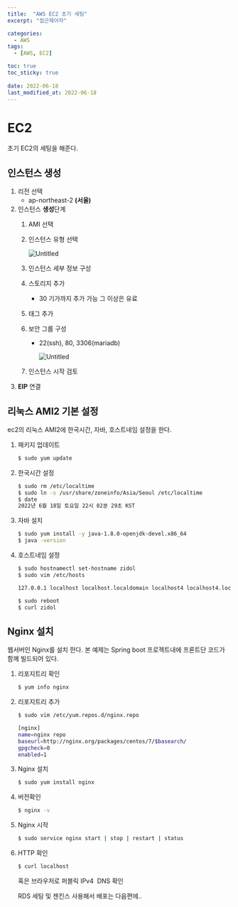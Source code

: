 ```yaml
---
title:  "AWS EC2 초기 세팅"
excerpt: "접근제어자"

categories:
  - AWS
tags:
  - [AWS, EC2]

toc: true
toc_sticky: true
 
date: 2022-06-18
last_modified_at: 2022-06-18
---
```

# EC2

초기 EC2의 세팅을 해준다.

## 인스턴스 생성

1. 리전 선택
    - ap-northeast-2 **(서울)**
2. 인스턴스 **생성**단계
    1.  AMI 선택
    2.  인스턴스 유형 선택
        
        ![Untitled](https://zidols.notion.site/image/https%3A%2F%2Fs3-us-west-2.amazonaws.com%2Fsecure.notion-static.com%2F278f35c9-0d90-4621-a582-93e745829962%2FUntitled.png?table=block&id=02bd7691-67d7-4e79-9585-70733d692607&spaceId=370dbc5e-872d-4d9e-9f3a-f7113cda9427&width=2000&userId=&cache=v2)
        
    3.  인스턴스 세부 정보 구성
    4.  스토리지 추가
        - 30 기가까지 추가 가능 그 이상은 유료
    5.  태그 추가
    6.  보안 그룹 구성
        - 22(ssh), 80, 3306(mariadb)
            
            ![Untitled](https://zidols.notion.site/image/https%3A%2F%2Fs3-us-west-2.amazonaws.com%2Fsecure.notion-static.com%2F391c89a1-b217-4b02-9c7f-1fa9cebd8f41%2FUntitled.png?table=block&id=32a99e8c-ffda-4cd2-8fcb-25e3b483f24b&spaceId=370dbc5e-872d-4d9e-9f3a-f7113cda9427&width=2000&userId=&cache=v2)
            
    7.  인스턴스 시작 검토
3. **EIP** 연결

## 리눅스 AMI2 기본 설정

ec2의 리눅스 AMI2에 한국시간, 자바, 호스트네임 설정을 한다.

1. 패키지 업데이트
    
    ```bash
    $ sudo yum update
    ```
    
2. 한국시간 설정
    
    ```bash
    $ sudo rm /etc/localtime
    $ sudo ln -s /usr/share/zoneinfo/Asia/Seoul /etc/localtime
    $ date
    2022년 6월 18일 토요일 22시 02분 29초 KST
    ```
    
3. 자바 설치
    
    ```bash
    $ sudo yum install -y java-1.8.0-openjdk-devel.x86_64
    $ java -version
    ```
    
4. 호스트네임 설정
    
    ```bash
    $ sudo hostnamectl set-hostname zidol
    $ sudo vim /etc/hosts
    ```
    
    ```bash
    127.0.0.1 localhost localhost.localdomain localhost4 localhost4.localdomain4 zidol
    ```
    
    ```bash
    $ sudo reboot
    $ curl zidol
    ```
    

## Nginx 설치

웹서버인 Nginx를 설치 한다. 본 예제는 Spring boot 프로젝트내에 프론트단 코드가 함께 빌드되어 있다.

1. 리포지트리 확인
    
    ```bash
    $ yum info nginx
    ```
    
2. 리포지트리 추가
    
    ```bash
    $ sudo vim /etc/yum.repos.d/nginx.repo
    
    [nginx] 
    name=nginx repo
    baseurl=http://nginx.org/packages/centos/7/$basearch/
    gpgcheck=0
    enabled=1
    ```
    
3. Nginx 설치
    
    ```bash
    $ sudo yum install nginx
    ```
    
4. 버전확인
    
    ```bash
    $ nginx -v
    ```
    
5. Nginx 시작
    
    ```bash
    $ sudo service nginx start | stop | restart | status
    ```
    
6. HTTP 확인
    
    ```bash
    $ curl localhost 
    ```
    
    혹은 브라우저로 퍼블릭 IPv4  DNS 확인
    
    RDS 세팅 및 젠킨스 사용해서 배포는 다음편에..